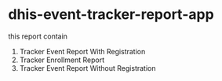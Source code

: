 # dhis-event-tracker-report-app

this report contain 
1) Tracker Event Report With Registration
2) Tracker Enrollment Report
3) Tracker Event Report Without Registration